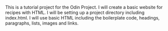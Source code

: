 This is a tutorial project for the Odin Project.
I will create a basic website for recipes with HTML.
I will be setting up a project directory including index.html.
I will use basic HTML including the boilerplate code, headings, paragraphs, lists, images and links.
